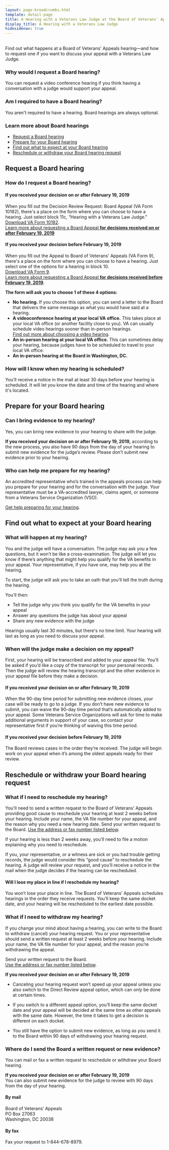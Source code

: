 ```yaml
---
layout: page-breadcrumbs.html
template: detail-page
title: A Hearing with a Veterans Law Judge at the Board of Veterans' Appeals
display_title: A Hearing with a Veterans Law Judge
hidesidenav: true
---
```


<br>
<div itemprop="description" class="va-introtext">
  Find out what happens at a Board of Veterans’ Appeals hearing—and how to request one if you want to discuss your appeal with a Veterans Law Judge. 
</div>


### Why would I request a Board hearing?

You can request a video conference hearing if you think having a conversation with a judge would support your appeal.

### Am I required to have a Board hearing?

You aren't required to have a hearing. Board hearings are always optional.


### Learn more about Board hearings

- [Request a Board hearing](#request-board-hearing)
- [Prepare for your Board hearing](#prepare-for-board-hearing)
- [Find out what to expect at your Board hearing](#what-to-expect-at-board-hearing)
- [Reschedule or withdraw your Board hearing request](#reschedule-or-withdraw-request)

<span id="request-board-hearing"></span>
## Request a Board hearing

### How do I request a Board hearing?

#### If you received your decision on or after February 19, 2019

When you fill out the Decision Review Request: Board Appeal (VA Form 10182), there's a place on the form where you can choose to have a hearing. Just select block 11c, “Hearing with a Veterans Law Judge." <br>
[Download VA Form 10182](/decision-reviews/forms/board-appeal-10182.pdf).<br>
[Learn more about requesting a Board Appeal **for decisions received on or after February 19, 2019**](/decision-reviews/board-appeal/)

#### If you received your decision before February 19, 2019

When you fill out the Appeal to Board of Veterans' Appeals (VA Form 9), there's a place on the form where you can choose to have a hearing. Just select one of the options for a hearing in block 10.<br>
[Download VA Form 9](https://www.va.gov/vaforms/va/pdf/va9.pdf).<br>
[Learn more about requesting a Board Appeal **for decisions received before February 19, 2019**](/disability/file-an-appeal/).

  **The form will ask you to choose 1 of these 4 options:**
-	**No hearing.** If you choose this option, you can send a letter to the Board that delivers the same message as what you would have said at a hearing.
-	**A videoconference hearing at your local VA office.** This takes place at your local VA office (or another facility close to you). VA can usually schedule video hearings sooner than in-person hearings.<br>
[Find out more about choosing a video hearing](https://www.bva.va.gov/docs/BVA-VideoHearing-508version.pdf).
-	**An in-person hearing at your local VA office.** This can sometimes delay your hearing, because judges have to be scheduled to travel to your local VA office.
-	**An in-person hearing at the Board in Washington, DC.**


### How will I know when my hearing is scheduled?

You’ll receive a notice in the mail at least 30 days before your hearing is scheduled. It will let you know the date and time of the hearing and where it's located.

<span id="prepare-for-board-hearing"></span>
## Prepare for your Board hearing

### Can I bring evidence to my hearing?

Yes, you can bring new evidence to your hearing to share with the judge. 

**If you received your decision on or after February 19, 2019,** according to the new process, you also have 90 days from the day of your hearing to submit new evidence for the judge’s review. Please don’t submit new evidence prior to your hearing.

### Who can help me prepare for my hearing?

An accredited representative who’s trained in the appeals process can help you prepare for your hearing and for the conversation with the judge. Your representative must be a VA-accredited lawyer, claims agent, or someone from a Veterans Service Organization (VSO).<br>

[Get help preparing for your hearing](/decision-reviews/get-help-with-review-request/).

<span id="what-to-expect-at-board-hearing"></span>
## Find out what to expect at your Board hearing

### What will happen at my hearing?

You and the judge will have a conversation. The judge may ask you a few questions, but it won’t be like a cross-examination. The judge will let you know if there’s anything that might help you qualify for the VA benefits in your appeal. Your representative, if you have one, may help you at the hearing.
<br>

To start, the judge will ask you to take an oath that you’ll tell the truth during the hearing.

You’ll then:

- Tell the judge why you think you qualify for the VA benefits in your appeal
- Answer any questions the judge has about your appeal
- Share any new evidence with the judge

Hearings usually last 30 minutes, but there's no time limit. Your hearing will last as long as you need to discuss your appeal.

### When will the judge make a decision on my appeal?

First, your hearing will be transcribed and added to your appeal file. You’ll be asked if you’d like a copy of the transcript for your personal records. Then the judge will review the hearing transcript and the other evidence in your appeal file before they make a decision.

#### If you received your decision on or after February 19, 2019
When the 90-day time period for submitting new evidence closes, your case will be ready to go to a judge. If you don’t have new evidence to submit, you can waive the 90-day time period that’s automatically added to your appeal. Some Veterans Service Organizations will ask for time to make additional arguments in support of your case, so contact your representative first if you’re thinking of waiving this time period.

#### If you received your decision before February 19, 2019
The Board reviews cases in the order they’re received. The judge will begin work on your appeal when it’s among the oldest appeals ready for their review.

<span id="reschedule-or-withdraw-request"></span>
## Reschedule or withdraw your Board hearing request

### What if I need to reschedule my hearing?

You'll need to send a written request to the Board of Veterans’ Appeals providing good cause to reschedule your hearing at least 2 weeks before your hearing. Include your name, the VA file number for your appeal, and the reason why you need a new hearing date. Send your written request to the Board. [Use the address or fax number listed below](#board-address-and-fax).

If your hearing is less than 2 weeks away, you’ll need to file a motion explaining why you need to reschedule.

If you, your representative, or a witness are sick or you had trouble getting records, the judge would consider this “good cause” to reschedule the hearing. A judge will review your request, and you’ll receive a notice in the mail when the judge decides if the hearing can be rescheduled.

#### Will I lose my place in line if I reschedule my hearing?

You won’t lose your place in line. The Board of Veterans’ Appeals schedules hearings in the order they receive requests. You’ll keep the same docket date, and your hearing will be rescheduled to the earliest date possible.

### What if I need to withdraw my hearing?

If you change your mind about having a hearing, you can write to the Board to withdraw (cancel) your hearing request. You or your representative should send a written request at least 2 weeks before your hearing. Include your name, the VA file number for your appeal, and the reason you’re withdrawing the appeal.

Send your written request to the Board. <br>
[Use the address or fax number listed below](#board-address-and-fax).

**If you received your decision on or after February 19, 2019** <br>

- Canceling your hearing request won’t speed up your appeal unless you also switch to the Direct Review appeal option, which can only be done at certain times.

- If you switch to a different appeal option, you’ll keep the same docket date and your appeal will be decided at the same time as other appeals with the same date. However, the time it takes to get a decision is different on each docket.

- You still have the option to submit new evidence, as long as you send it to the Board within 90 days of withdrawing your hearing request. 

<span id="board-address-and-fax"></span>
### Where do I send the Board a written request or new evidence?

You can mail or fax a written request to reschedule or withdraw your Board hearing. 

**If you received your decision on or after February 19, 2019** <br>
You can also submit new evidence for the judge to review with 90 days from the day of your hearing.


#### By mail

<p class="va-address-block">
Board of Veterans’ Appeals<br>
PO Box 27063<br>
Washington, DC 20038<br>
</p>

#### By fax

Fax your request to 1-844-678-8979.

